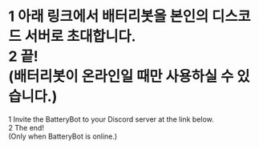 1 아래 링크에서 배터리봇을 본인의 디스코드 서버로 초대합니다.<br>
2 끝!<br>
(배터리봇이 온라인일 때만 사용하실 수 있습니다.)<br>
=======================================================
1 Invite the BatteryBot to your Discord server at the link below.<br>
2 The end!<br>
(Only when BatteryBot is online.)<br>
